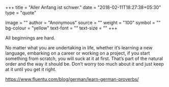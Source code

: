 +++
title = "Aller Anfang ist schwer."
date  = "2018-02-11T18:27:38+05:30"
type = "quote"

image  = ""
author  = "Anonymous"
source  = ""
weight  = "100"
symbol  = ""
bg-colour  = "yellow"
text-font  = ""
text-size  = ""
+++

All beginnings are hard.
<!--more-->

No matter what you are undertaking in life, whether it’s learning a new language,
embarking on a career or working on a project, if you start something from scratch,
you will suck at it at first. That’s part of the natural order and the way it should be.
Don’t worry too much about it and just keep at it until you get it right.

https://www.fluentu.com/blog/german/learn-german-proverbs/
